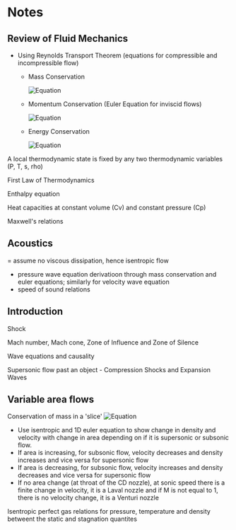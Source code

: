 # Notes

## Review of Fluid Mechanics

- Using Reynolds Transport Theorem (equations for compressible and incompressible flow)
  - Mass Conservation

    ![Equation](https://quicklatex.com/cache3/0e/ql_a662aea260a2a83407d104091e02210e_l3.png)
  - Momentum Conservation (Euler Equation for inviscid flows)
 
    ![Equation]()
  - Energy Conservation
 
    ![Equation]()

A local thermodynamic state is fixed by any two thermodynamic variables (P, T, s, rho)

First Law of Thermodynamics

Enthalpy equation

Heat capacities at constant volume (Cv) and constant pressure (Cp)

Maxwell's relations

## Acoustics 
= assume no viscous dissipation, hence isentropic flow
- pressure wave equation derivatioon through mass conservation and euler equations; similarly for velocity wave equation
- speed of sound relations

## Introduction
Shock

Mach number, Mach cone, Zone of Influence and Zone of Silence

Wave equations and causality

Supersonic flow past an object - Compression Shocks and Expansion Waves

## Variable area flows 
Conservation of mass in a 'slice' 
![Equation](https://quicklatex.com/cache3/e7/ql_00a8a4fab128f4b1415fc985dcc1d6e7_l3.png)

- Use isentropic and 1D euler equation to show change in density and velocity with change in area depending on if it is supersonic or subsonic flow.
- If area is increasing, for subsonic flow, velocity decreases and density increases and vice versa for supersonic flow
- If area is decreasing, for subsonic flow, velocity increases and density decreases and vice versa for supersonic flow
- If no area change (at throat of the CD nozzle), at sonic speed there is a finite change in velocity, it is a Laval nozzle and if M is not equal to 1, there is no velocity change, it is a Venturi nozzle

Isentropic perfect gas relations for pressure, temperature and density betweent the static and stagnation quantites





 
    
    
